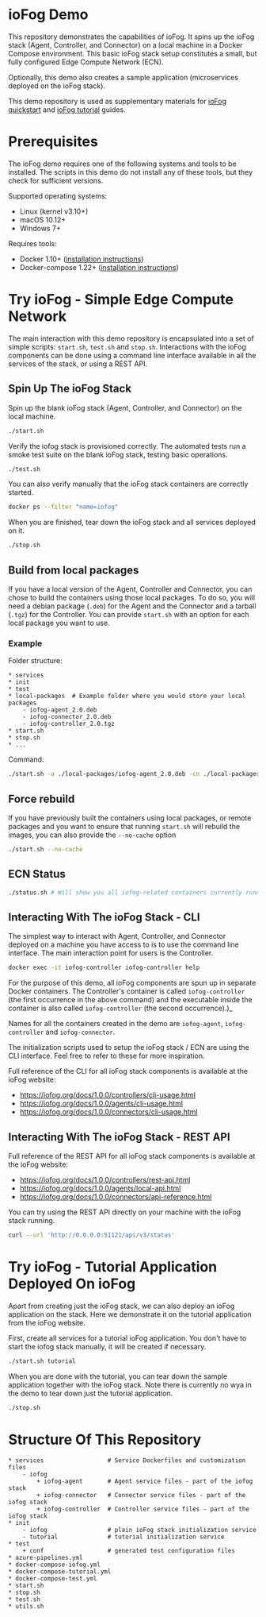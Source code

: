 # ioFog Demo

This repository demonstrates the capabilities of ioFog. It spins up the ioFog stack (Agent, Controller, and Connector) on a local machine in a Docker Compose environment. This basic ioFog stack setup constitutes a small, but fully configured Edge Compute Network (ECN).

Optionally, this demo also creates a sample application (microservices deployed on the ioFog stack).

This demo repository is used as supplementary materials for [ioFog quickstart](https://iofog.org/docs/1.0.0/getting-started/core-concepts.html) and [ioFog tutorial](https://iofog.org/docs/1.0.0/tutorial/introduction.html) guides. 


# Prerequisites

The ioFog demo requires one of the following systems and tools to be installed. The scripts in this demo do not install any of these tools, but they check for sufficient versions.

Supported operating systems:

* Linux (kernel v3.10+)
* macOS 10.12+
* Windows 7+

Requires tools:

* Docker 1.10+ ([installation instructions](https://docs.docker.com/install/))
* Docker-compose 1.22+ ([installation instructions](https://docs.docker.com/compose/install/))


# Try ioFog - Simple Edge Compute Network

The main interaction with this demo repository is encapsulated into a set of simple scripts: `start.sh`, `test.sh` and `stop.sh`. Interactions with the ioFog components can be done using a command line interface available in all the services of the stack, or using a REST API.

## Spin Up The ioFog Stack

Spin up the blank ioFog stack (Agent, Controller, and Connector) on the local machine.

```sh
./start.sh
```

Verify the iofog stack is provisioned correctly. The automated tests run a smoke test suite on the blank ioFog stack, testing basic operations.

```sh
./test.sh
```

You can also verify manually that the ioFog stack containers are correctly started.
```sh
docker ps --filter "name=iofog"
```

When you are finished, tear down the ioFog stack and all services deployed on it.

```sh
./stop.sh
```

## Build from local packages

If you have a local version of the Agent, Controller and Connector, you can chose to build the containers using those local packages.
To do so, you will need a debian package (`.deb`) for the Agent and the Connector and a tarball (`.tgz`) for the Controller.
You can provide `start.sh` with an option for each local package you want to use.

### Example
Folder structure:
```text
* services
* init
* test
* local-packages  # Example folder where you would store your local packages
    - iofog-agent_2.0.deb
    - iofog-connector_2.0.deb
    - iofog-controller_2.0.tgz
* start.sh
* stop.sh
* ...
```

Command:
```sh
./start.sh -a ./local-packages/iofog-agent_2.0.deb -cn ./local-packages/iofog-connector_2.0.deb -ct ./local-packages/iofog-controller_2.0.tgz
```

## Force rebuild
If you have previously built the containers using local packages, or remote packages and you want to ensure that running `start.sh` will rebuild the images, you can also provide the `--no-cache` option


```sh
./start.sh --no-cache
```

## ECN Status

```sh
./status.sh # Will show you all iofog-related containers currently running.
```

## Interacting With The ioFog Stack - CLI

The simplest way to interact with Agent, Controller, and Connector deployed on a machine you have access to is to use the command line interface. The main interaction point for users is the Controller.

```sh
docker exec -it iofog-controller iofog-controller help
```
For the purpose of this demo, all ioFog components are spun up in separate Docker containers. The Controller's container is called `iofog-controller` (the first occurrence in the above command) and the executable inside the container is also called `iofog-controller` (the second occurrence).)_

Names for all the containers created in the demo are `iofog-agent`, `iofog-controller` and `iofog-connector`.

The initialization scripts used to setup the ioFog stack / ECN are using the CLI interface. Feel free to refer to these for more inspiration.

Full reference of the CLI for all ioFog stack components is available at the ioFog website:

* https://iofog.org/docs/1.0.0/controllers/cli-usage.html
* https://iofog.org/docs/1.0.0/agents/cli-usage.html
* https://iofog.org/docs/1.0.0/connectors/cli-usage.html

## Interacting With The ioFog Stack - REST API


Full reference of the REST API for all ioFog stack components is available at the ioFog website:

* https://iofog.org/docs/1.0.0/controllers/rest-api.html
* https://iofog.org/docs/1.0.0/agents/local-api.html
* https://iofog.org/docs/1.0.0/connectors/api-reference.html

You can try using the REST API directly on your machine with the ioFog stack running.
```sh
curl --url 'http://0.0.0.0:51121/api/v3/status' 
```


# Try ioFog - Tutorial Application Deployed On ioFog

Apart from creating just the ioFog stack, we can also deploy an ioFog application on the stack. Here we demonstrate it on the tutorial application from the ioFog website.

First, create all services for a tutorial ioFog application. You don't have to start the iofog stack manually, it will be created if necessary.

```sh
./start.sh tutorial
```

When you are done with the tutorial, you can tear down the sample application together with the ioFog stack. Note there is currently no wya in the demo to tear down just the tutorial application.
```sh
./stop.sh
```

# Structure Of This Repository
```text
* services                  # Service Dockerfiles and customization files
    - iofog
        + iofog-agent       # Agent service files - part of the iofog stack
        + iofog-connector   # Connector service files - part of the iofog stack
        + iofog-controller  # Controller service files - part of the iofog stack
* init
    - iofog                 # plain ioFog stack initialization service        
    - tutorial              # tutorial initialization service
* test
    + conf                  # generated test configuration files 
* azure-pipelines.yml
* docker-compose-iofog.yml
* docker-compose-tutorial.yml
* docker-compose-test.yml
* start.sh
* stop.sh
* test.sh
* utils.sh
```
